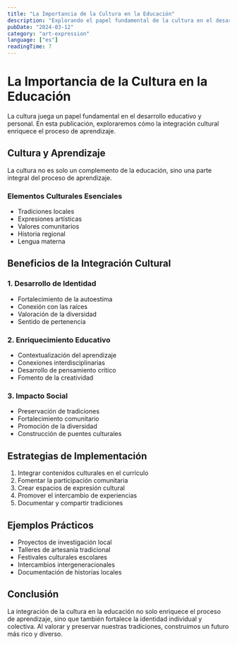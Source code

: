 ```yaml
---
title: "La Importancia de la Cultura en la Educación"
description: "Explorando el papel fundamental de la cultura en el desarrollo educativo y personal."
pubDate: "2024-03-12"
category: "art-expression"
language: ["es"]
readingTime: 7
---
```


# La Importancia de la Cultura en la Educación

La cultura juega un papel fundamental en el desarrollo educativo y personal. En esta publicación, exploraremos cómo la integración cultural enriquece el proceso de aprendizaje.

## Cultura y Aprendizaje

La cultura no es solo un complemento de la educación, sino una parte integral del proceso de aprendizaje.

### Elementos Culturales Esenciales

- Tradiciones locales
- Expresiones artísticas
- Valores comunitarios
- Historia regional
- Lengua materna

## Beneficios de la Integración Cultural

### 1. Desarrollo de Identidad

- Fortalecimiento de la autoestima
- Conexión con las raíces
- Valoración de la diversidad
- Sentido de pertenencia

### 2. Enriquecimiento Educativo

- Contextualización del aprendizaje
- Conexiones interdisciplinarias
- Desarrollo de pensamiento crítico
- Fomento de la creatividad

### 3. Impacto Social

- Preservación de tradiciones
- Fortalecimiento comunitario
- Promoción de la diversidad
- Construcción de puentes culturales

## Estrategias de Implementación

1. Integrar contenidos culturales en el currículo
2. Fomentar la participación comunitaria
3. Crear espacios de expresión cultural
4. Promover el intercambio de experiencias
5. Documentar y compartir tradiciones

## Ejemplos Prácticos

- Proyectos de investigación local
- Talleres de artesanía tradicional
- Festivales culturales escolares
- Intercambios intergeneracionales
- Documentación de historias locales

## Conclusión

La integración de la cultura en la educación no solo enriquece el proceso de aprendizaje, sino que también fortalece la identidad individual y colectiva. Al valorar y preservar nuestras tradiciones, construimos un futuro más rico y diverso.
